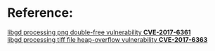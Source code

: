 Reference:
===========
[libgd processing png double-free vulnerability **CVE-2017-6361**](https://github.com/libgd/libgd/issues/381)  
[libgd processing tiff file heap-overflow vulnerability **CVE-2017-6363**](https://github.com/libgd/libgd/issues/383)  
